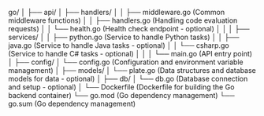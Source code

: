 go/
│
├── api/
│ ├── handlers/
│ │ ├── middleware.go (Common middleware functions)
│ │ ├── handlers.go (Handling code evaluation requests)
│ │ └── health.go (Health check endpoint - optional)
│ │
│ ├── services/
│ │ ├── python.go (Service to handle Python tasks)
│ │ ├── java.go (Service to handle Java tasks - optional)
│ │ └── csharp.go (Service to handle C# tasks - optional)
│ │
│ └── main.go (API entry point)
│
├── config/
│ └── config.go (Configuration and environment variable management)
│
├── models/
│ └── plate.go (Data structures and database models for data - optional)
│
├── db/
│ └── db.go (Database connection and setup - optional)
│
└── Dockerfile (Dockerfile for building the Go backend container)
└── go.mod (Go dependency management)
└── go.sum (Go dependency management)
